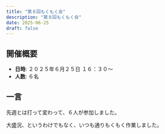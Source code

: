 ```yaml
---
title: "第８回もくもく会"
description: "第８回もくもく会"
date: 2025-06-25
draft: false
---
```


## 開催概要

- **日時**: ２０２５年６月２５日 １６：３０～
- **人数**: ６名

## 一言

先週とは打って変わって、６人が参加しました。

大盛況、というわけでもなく、いつも通りもくもく作業しました。